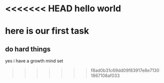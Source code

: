 <<<<<<< HEAD
hello world
=======


# here is our first task 
## do hard things 
yes i have a growth mind set 

>>>>>>> f8ad0b31c69dd09f83917e8e71301867108af033
